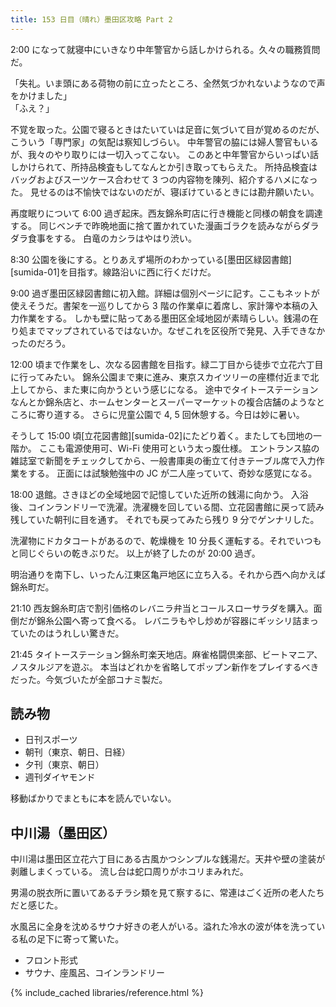 ```yaml
---
title: 153 日目（晴れ）墨田区攻略 Part 2
---
```


2:00 になって就寝中にいきなり中年警官から話しかけられる。久々の職務質問だ。

「失礼。いま頭にある荷物の前に立ったところ、全然気づかれないようなので声をかけました」  
「ふえ？」

不覚を取った。公園で寝るときはたいていは足音に気づいて目が覚めるのだが、こういう「専門家」の気配は察知しづらい。
中年警官の脇には婦人警官もいるが、我々のやり取りには一切入ってこない。
このあと中年警官からいっぱい話しかけられて、所持品検査もしてなんとか引き取ってもらえた。
所持品検査はバッグおよびスーツケース合わせて 3 つの内容物を陳列、紹介するハメになった。
見せるのは不愉快ではないのだが、寝ぼけているときには勘弁願いたい。

再度眠りについて 6:00 過ぎ起床。西友錦糸町店に行き機能と同様の朝食を調達する。
同じベンチで昨晩地面に捨て置かれていた漫画ゴラクを読みながらダラダラ食事をする。
白竜のカシラはやはり渋い。

8:30 公園を後にする。とりあえず場所のわかっている[墨田区緑図書館][sumida-01]を目指す。線路沿いに西に行くだけだ。

9:00 過ぎ墨田区緑図書館に初入館。詳細は個別ページに記す。ここもネットが使えそうだ。書架を一巡りしてから 3 階の作業卓に着席し、家計簿や本稿の入力作業をする。
しかも壁に貼ってある墨田区全域地図が素晴らしい。銭湯の在り処までマップされているではないか。なぜこれを区役所で発見、入手できなかったのだろう。

12:00 頃まで作業をし、次なる図書館を目指す。緑二丁目から徒歩で立花六丁目に行ってみたい。
錦糸公園まで東に進み、東京スカイツリーの座標付近まで北上してから、また東に向かうという感じになる。
途中でタイトーステーションなんとか錦糸店と、ホームセンターとスーパーマーケットの複合店舗のようなところに寄り道する。
さらに児童公園で 4, 5 回休憩する。今日は妙に暑い。

そうして 15:00 頃[立花図書館][sumida-02]にたどり着く。またしても団地の一階か。
ここも電源使用可、Wi-Fi 使用可という太っ腹仕様。
エントランス脇の雑誌室で新聞をチェックしてから、一般書庫奥の衝立て付きテーブル席で入力作業をする。
正面には試験勉強中の JC が二人座っていて、奇妙な感覚になる。

18:00 退館。さきほどの全域地図で記憶していた近所の銭湯に向かう。
入浴後、コインランドリーで洗濯。洗濯機を回している間、立花図書館に戻って読み残していた朝刊に目を通す。
それでも戻ってみたら残り 9 分でゲンナリした。

洗濯物にドカタコートがあるので、乾燥機を 10 分長く運転する。それでいつもと同じぐらいの乾きぶりだ。
以上が終了したのが 20:00 過ぎ。

明治通りを南下し、いったん江東区亀戸地区に立ち入る。それから西へ向かえば錦糸町だ。

21:10 西友錦糸町店で割引価格のレバニラ弁当とコールスローサラダを購入。面倒だが錦糸公園へ寄って食べる。
レバニラもやし炒めが容器にギッシリ詰まっていたのはうれしい驚きだ。

21:45 タイトーステーション錦糸町楽天地店。麻雀格闘倶楽部、ビートマニア、ノスタルジアを遊ぶ。
本当はどれかを省略してポップン新作をプレイするべきだった。今気づいたが全部コナミ製だ。

## 読み物

* 日刊スポーツ
* 朝刊（東京、朝日、日経）
* 夕刊（東京、朝日）
* 週刊ダイヤモンド

移動ばかりでまともに本を読んでいない。

## 中川湯（墨田区）

中川湯は墨田区立花六丁目にある古風かつシンプルな銭湯だ。天井や壁の塗装が剥離しまくっている。
流し台は蛇口周りがホコリまみれだ。

男湯の脱衣所に置いてあるチラシ類を見て察するに、常連はごく近所の老人たちだと感じた。

水風呂に全身を沈めるサウナ好きの老人がいる。溢れた冷水の波が体を洗っている私の足下に寄って驚いた。

* フロント形式
* サウナ、座風呂、コインランドリー

{% include_cached libraries/reference.html %}
